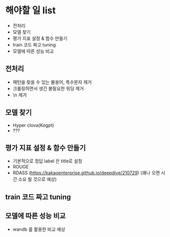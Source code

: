 # 해야할 일 list

- 전처리
- 모델 찾기
- 평가 지표 설정 & 함수 만들기
- train 코드 짜고 tuning
- 모델에 따른 성능 비교

## 전처리

- 패턴을 찾을 수 있는 불용어, 특수문자 제거
- 크롤링하면서 생긴 불필요한 워딩 제거
- \n 제거

## 모델 찾기

- Hyper clova(Kogpt)
- ???

## 평가 지표 설정 & 함수 만들기

- 기본적으로 정답 label 은 title로 설정
- ROUGE
- RDASS (https://kakaoenterprise.github.io/deepdive/210729) (꽤나 오랜 시간 소요 될 것으로 예상)

## train 코드 짜고 tuning

## 모델에 따른 성능 비교

- wandb 를 활용한 비교 예상
